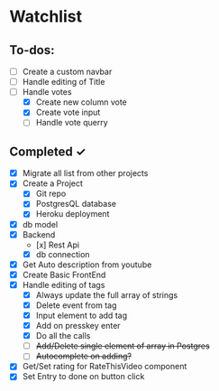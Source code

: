 # Watchlist

## To-dos:

- [ ] Create a custom navbar
- [ ] Handle editing of Title
- [ ] Handle votes
  - [x] Create new column vote
  - [x] Create vote input
  - [ ] Handle vote querry

## Completed ✓

- [x] Migrate all list from other projects
- [x] Create a Project
  - [x] Git repo
  - [x] PostgresQL database
  - [x] Heroku deployment
- [x] db model
- [x] Backend
  - [x] Rest Api
  - [x] db connection
- [x] Get Auto description from youtube
- [x] Create Basic FrontEnd
- [x] Handle editing of tags 
  - [x] Always update the full array of strings
  - [x] Delete event from tag
  - [x] Input element to add tag  
  - [x] Add on presskey enter
  - [x] Do all the calls
  - [ ] ~~Add/Delete single element of array in Postgres~~
  - [ ] ~~Autocomplete on adding?~~
- [x] Get/Set rating for RateThisVideo component
- [x] Set Entry to done on button click
